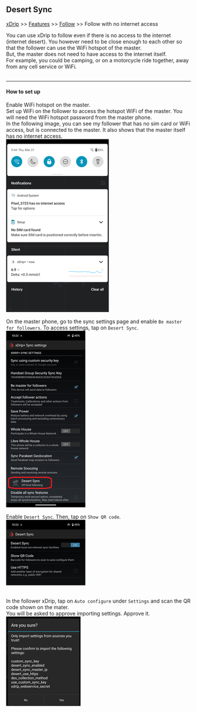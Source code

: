 ## Desert Sync
[xDrip](../../README.md) >> [Features](../Features_page.md) >> [Follow](../Follow_page.md) >> Follow with no internet access  
  
You can use xDrip to follow even if there is no access to the internet (internet desert).  You however need to be close enough to each other so that the follower can use the WiFi hotspot of the master.  
But, the master does not need to have access to the internet itself.  
For example, you could be camping, or on a motorcycle ride together, away from any cell service or WiFi.  
<br/>  

---  

#### **How to set up**  
Enable WiFi hotspot on the master.  
Set up WiFi on the follower to access the hotspot WiFi of the master.  You will need the WiFi hotspot password from the master phone.  
In the following image, you can see my follower that has no sim card or WiFi access, but is connected to the master.  It also shows that the master itself has no internet access.  
![](./images/DesertSyncFollower.png)  
  
On the master phone, go to the sync settings page and enable `Be master for followers`.  To access settings, tap on `Desert Sync`.  
![](./images/DesertSyncPage.png)  
  
Enable `Desert Sync`.  Then, tap on `Show QR code`.  
![](./images/DesertSyncEnable.png)  
<br/>  
  
In the follower xDrip, tap on `Auto configure` under `Settings` and scan the QR code shown on the mater.  
You will be asked to approve importing settings.  Approve it.  
![](./images/DesertSyncImportSettings.png)  
  
